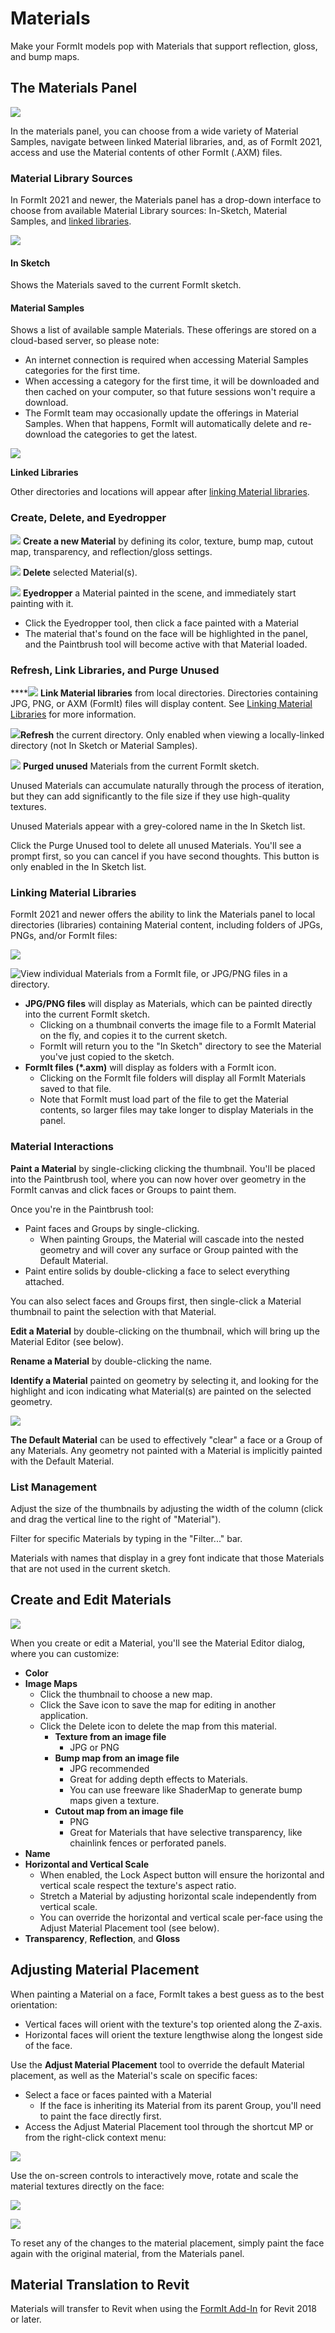 # Materials

Make your FormIt models pop with Materials that support reflection, gloss, and bump maps.

## The Materials Panel

![](../.gitbook/assets/materials-sample-category%20%282%29.png)

In the materials panel, you can choose from a wide variety of Material Samples, navigate between linked Material libraries, and, as of FormIt 2021, access and use the Material contents of other FormIt \(.AXM\) files.

### Material Library Sources

In FormIt 2021 and newer, the Materials panel has a drop-down interface to choose from available Material Library sources: In-Sketch, Material Samples, and [linked libraries](https://windows.help.formit.autodesk.com/tool-library/materials#linking-material-libraries).

![](../.gitbook/assets/materials-directory-picker%20%281%29.png)

#### In Sketch

Shows the Materials saved to the current FormIt sketch.

#### Material Samples

Shows a list of available sample Materials. These offerings are stored on a cloud-based server, so please note:

* An internet connection is required when accessing Material Samples categories for the first time.
* When accessing a category for the first time, it will be downloaded and then cached on your computer, so that future sessions won't require a download. 
* The FormIt team may occasionally update the offerings in Material Samples. When that happens, FormIt will automatically delete and re-download the categories to get the latest. 

![](../.gitbook/assets/materials-samples_original.png)

**Linked Libraries**

Other directories and locations will appear after [linking Material libraries](https://windows.help.formit.autodesk.com/tool-library/materials#linking-material-libraries).

### Create, Delete, and Eyedropper

![](../.gitbook/assets/materials_add.PNG) **Create a new Material** by defining its color, texture, bump map, cutout map, transparency, and reflection/gloss settings.

![](../.gitbook/assets/materials_delete%20%281%29.PNG) **Delete** selected Material\(s\).

![](../.gitbook/assets/materials_eyedropper.PNG) **Eyedropper** a Material painted in the scene, and immediately start painting with it.

* Click the Eyedropper tool, then click a face painted with a Material
* The material that's found on the face will be highlighted in the panel, and the Paintbrush tool will become active with that Material loaded.

### Refresh, Link Libraries, and Purge Unused

\*\*\*\*![](../.gitbook/assets/materials-link.png) **Link Material libraries** from local directories. Directories containing JPG, PNG, or AXM \(FormIt\) files will display content. See [Linking Material Libraries](https://windows.help.formit.autodesk.com/tool-library/materials#linking-material-libraries) for more information.

![](../.gitbook/assets/materials-refresh.png)**Refresh** the current directory. Only enabled when viewing a locally-linked directory \(not In Sketch or Material Samples\).

![](../.gitbook/assets/materials-purge.png) **Purged unused** Materials from the current FormIt sketch.

Unused Materials can accumulate naturally through the process of iteration, but they can add significantly to the file size if they use high-quality textures.

Unused Materials appear with a grey-colored name in the In Sketch list.

Click the Purge Unused tool to delete all unused Materials. You'll see a prompt first, so you can cancel if you have second thoughts. This button is only enabled in the In Sketch list.

### Linking Material Libraries

FormIt 2021 and newer offers the ability to link the Materials panel to local directories \(libraries\) containing Material content, including folders of JPGs, PNGs, and/or FormIt files:

![](../.gitbook/assets/materials-axms.png)

![View individual Materials from a FormIt file, or JPG/PNG files in a directory. ](../.gitbook/assets/materials-axm-content.png)

* **JPG/PNG files** will display as Materials, which can be painted directly into the current FormIt sketch.
  * Clicking on a thumbnail converts the image file to a FormIt Material on the fly, and copies it to the current sketch. 
  * FormIt will return you to the "In Sketch" directory to see the Material you've just copied to the sketch.
* **FormIt files \(\*.axm\)** will display as folders with a FormIt icon. 
  * Clicking on the FormIt file folders will display all FormIt Materials saved to that file.
  * Note that FormIt must load part of the file to get the Material contents, so larger files may take longer to display Materials in the panel.

### Material Interactions

**Paint a Material** by single-clicking clicking the thumbnail. You'll be placed into the Paintbrush tool, where you can now hover over geometry in the FormIt canvas and click faces or Groups to paint them.

Once you're in the Paintbrush tool:

* Paint faces and Groups by single-clicking.
  * When painting Groups, the Material will cascade into the nested geometry and will cover any surface or Group painted with the Default Material.
* Paint entire solids by double-clicking a face to select everything attached.

You can also select faces and Groups first, then single-click a Material thumbnail to paint the selection with that Material.

**Edit a Material** by double-clicking on the thumbnail, which will bring up the Material Editor \(see below\).

**Rename a Material** by double-clicking the name.

**Identify a Material** painted on geometry by selecting it, and looking for the highlight and icon indicating what Material\(s\) are painted on the selected geometry.

![](../.gitbook/assets/material_selected.png)

**The Default Material** can be used to effectively "clear" a face or a Group of any Materials. Any geometry not painted with a Material is implicitly painted with the Default Material.

### List Management

Adjust the size of the thumbnails by adjusting the width of the column \(click and drag the vertical line to the right of "Material"\).

Filter for specific Materials by typing in the "Filter..." bar.

Materials with names that display in a grey font indicate that those Materials that are not used in the current sketch.

## Create and Edit Materials

![](../.gitbook/assets/materials-editor%20%281%29.png)

When you create or edit a Material, you'll see the Material Editor dialog, where you can customize:

* **Color**
* **Image Maps**
  * Click the thumbnail to choose a new map.
  * Click the Save icon to save the map for editing in another application.
  * Click the Delete icon to delete the map from this material.
    * **Texture from an image file**
      * JPG or PNG
    * **Bump map from an image file**
      * JPG recommended
      * Great for adding depth effects to Materials.
      * You can use freeware like ShaderMap to generate bump maps given a texture.
    * **Cutout map from an image file**
      * PNG
      * Great for Materials that have selective transparency, like chainlink fences or perforated panels.
* **Name**
* **Horizontal and Vertical Scale**
  * When enabled, the Lock Aspect button will ensure the horizontal and vertical scale respect the texture's aspect ratio. 
  * Stretch a Material by adjusting horizontal scale independently from vertical scale.
  * You can override the horizontal and vertical scale per-face using the Adjust Material Placement tool \(see below\).
* **Transparency**, **Reflection**, and **Gloss**

## Adjusting Material Placement

When painting a Material on a face, FormIt takes a best guess as to the best orientation:

* Vertical faces will orient with the texture's top oriented along the Z-axis.
* Horizontal faces will orient the texture lengthwise along the longest side of the face.

Use the **Adjust Material Placement** tool to override the default Material placement, as well as the Material's scale on specific faces:

* Select a face or faces painted with a Material
  * If the face is inheriting its Material from its parent Group, you'll need to paint the face directly first.
* Access the Adjust Material Placement tool through the shortcut MP or from the right-click context menu:

![](../.gitbook/assets/adjust-material-placement.PNG)

Use the on-screen controls to interactively move, rotate and scale the material textures directly on the face:

![](../.gitbook/assets/materialplacement.gif)

![](../.gitbook/assets/adjust-material-placement.gif)

To reset any of the changes to the material placement, simply paint the face again with the original material, from the Materials panel.

## Material Translation to Revit

Materials will transfer to Revit when using the [FormIt Add-In](https://formit.autodesk.com/page/formit-revit) for Revit 2018 or later.

